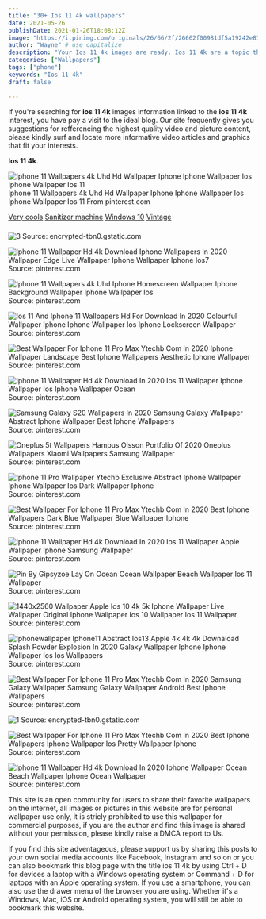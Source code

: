 ```yaml
---
title: "30+ Ios 11 4k wallpapers"
date: 2021-05-26
publishDate: 2021-01-26T18:08:12Z
image: "https://i.pinimg.com/originals/26/66/2f/26662f00981df5a19242e81fde81818a.jpg"
author: "Wayne" # use capitalize
description: "Your Ios 11 4k images are ready. Ios 11 4k are a topic that is being searched for and liked by netizens today. You can Find and Download the Ios 11 4k files here. Get all royalty-free images."
categories: ["Wallpapers"]
tags: ["phone"]
keywords: "Ios 11 4k"
draft: false

---
```


If you're searching for **ios 11 4k** images information linked to the **ios 11 4k** interest, you have pay a visit to the ideal  blog.  Our site frequently  gives you  suggestions  for refferencing  the highest  quality video and picture  content, please kindly surf and locate more informative video articles and graphics  that fit your interests.

**Ios 11 4k**. 

![Iphone 11 Wallpapers 4k Uhd Hd Wallpaper Iphone Iphone Wallpaper Ios Iphone Wallpaper Ios 11](https://i.pinimg.com/originals/2a/05/b2/2a05b2fb6a6edb8de5422d9ccb146aba.jpg "Iphone 11 Wallpapers 4k Uhd Hd Wallpaper Iphone Iphone Wallpaper Ios Iphone Wallpaper Ios 11")
Iphone 11 Wallpapers 4k Uhd Hd Wallpaper Iphone Iphone Wallpaper Ios Iphone Wallpaper Ios 11 From pinterest.com

[Very cools](/very-cools/)
[Sanitizer machine](/sanitizer-machine/)
[Windows 10](/windows-10/)
[Vintage](/vintage/)



### 

 


![3](/search?q=beautiful+iphone+11+wallpaper&amp;tbm=isch&amp;tbs=isz:l "3")
Source: encrypted-tbn0.gstatic.com

 

![Iphone 11 Wallpaper Hd 4k Download Iphone Wallpapers In 2020 Wallpaper Edge Live Wallpaper Iphone Wallpaper Iphone Ios7](https://i.pinimg.com/originals/3b/2e/e7/3b2ee788eb6909c1cf01f3730cd15e3b.png "Iphone 11 Wallpaper Hd 4k Download Iphone Wallpapers In 2020 Wallpaper Edge Live Wallpaper Iphone Wallpaper Iphone Ios7")
Source: pinterest.com

 

![Iphone 11 Wallpapers 4k Uhd Iphone Homescreen Wallpaper Iphone Background Wallpaper Iphone Wallpaper Ios](https://i.pinimg.com/originals/2b/7c/1f/2b7c1f26e3e8397dc347c2a9f48964b3.jpg "Iphone 11 Wallpapers 4k Uhd Iphone Homescreen Wallpaper Iphone Background Wallpaper Iphone Wallpaper Ios")
Source: pinterest.com

 

![Ios 11 And Iphone 11 Wallpapers Hd For Download In 2020 Colourful Wallpaper Iphone Iphone Wallpaper Ios Iphone Lockscreen Wallpaper](https://i.pinimg.com/originals/37/5b/8a/375b8a636ffff377ea83fd17af8159dc.jpg "Ios 11 And Iphone 11 Wallpapers Hd For Download In 2020 Colourful Wallpaper Iphone Iphone Wallpaper Ios Iphone Lockscreen Wallpaper")
Source: pinterest.com

 

![Best Wallpaper For Iphone 11 Pro Max Ytechb Com In 2020 Iphone Wallpaper Landscape Best Iphone Wallpapers Aesthetic Iphone Wallpaper](https://i.pinimg.com/originals/09/57/6e/09576e9f1dfb8bb2a7085b0cbcb69fb3.jpg "Best Wallpaper For Iphone 11 Pro Max Ytechb Com In 2020 Iphone Wallpaper Landscape Best Iphone Wallpapers Aesthetic Iphone Wallpaper")
Source: pinterest.com

 

![Iphone 11 Wallpaper Hd 4k Download In 2020 Ios 11 Wallpaper Iphone Wallpaper Ios Iphone Wallpaper Ocean](https://i.pinimg.com/originals/65/7e/0a/657e0a6be5fef5c031fdfb4cd8301d34.jpg "Iphone 11 Wallpaper Hd 4k Download In 2020 Ios 11 Wallpaper Iphone Wallpaper Ios Iphone Wallpaper Ocean")
Source: pinterest.com

 

![Samsung Galaxy S20 Wallpapers In 2020 Samsung Galaxy Wallpaper Abstract Iphone Wallpaper Best Iphone Wallpapers](https://i.pinimg.com/originals/e2/ba/99/e2ba99f2c8dca3a9ad1f7118c628dec4.jpg "Samsung Galaxy S20 Wallpapers In 2020 Samsung Galaxy Wallpaper Abstract Iphone Wallpaper Best Iphone Wallpapers")
Source: pinterest.com

 

![Oneplus 5t Wallpapers Hampus Olsson Portfolio Of 2020 Oneplus Wallpapers Xiaomi Wallpapers Samsung Wallpaper](https://i.pinimg.com/originals/c0/cc/ca/c0ccca042b2d9e2467d97ab201e3cd5f.jpg "Oneplus 5t Wallpapers Hampus Olsson Portfolio Of 2020 Oneplus Wallpapers Xiaomi Wallpapers Samsung Wallpaper")
Source: pinterest.com

 

![Iphone 11 Pro Wallpaper Ytechb Exclusive Abstract Iphone Wallpaper Iphone Wallpaper Ios Dark Wallpaper Iphone](https://i.pinimg.com/originals/95/ec/e8/95ece8274cc246646a513b7d216f2878.png "Iphone 11 Pro Wallpaper Ytechb Exclusive Abstract Iphone Wallpaper Iphone Wallpaper Ios Dark Wallpaper Iphone")
Source: pinterest.com

 

![Best Wallpaper For Iphone 11 Pro Max Ytechb Com In 2020 Best Iphone Wallpapers Dark Blue Wallpaper Blue Wallpaper Iphone](https://i.pinimg.com/originals/4b/05/87/4b0587536c31065a5cb66ef72d47d0e7.jpg "Best Wallpaper For Iphone 11 Pro Max Ytechb Com In 2020 Best Iphone Wallpapers Dark Blue Wallpaper Blue Wallpaper Iphone")
Source: pinterest.com

 

![Iphone 11 Wallpaper Hd 4k Download In 2020 Ios 11 Wallpaper Apple Wallpaper Iphone Samsung Wallpaper](https://i.pinimg.com/originals/37/07/72/3707729a74de3caea7b71225e70bf4d1.jpg "Iphone 11 Wallpaper Hd 4k Download In 2020 Ios 11 Wallpaper Apple Wallpaper Iphone Samsung Wallpaper")
Source: pinterest.com

 

![Pin By Gipsyzoe Lay On Ocean Ocean Wallpaper Beach Wallpaper Ios 11 Wallpaper](https://i.pinimg.com/originals/db/27/5e/db275eaa6000a79412ffe2e388d3bd8f.jpg "Pin By Gipsyzoe Lay On Ocean Ocean Wallpaper Beach Wallpaper Ios 11 Wallpaper")
Source: pinterest.com

 

![1440x2560 Wallpaper Apple Ios 10 4k 5k Iphone Wallpaper Live Wallpaper Original Iphone Wallpaper Ios 10 Wallpaper Ios 11 Wallpaper](https://i.pinimg.com/originals/ce/95/30/ce95301a1a51efe926999132104e2a8c.jpg "1440x2560 Wallpaper Apple Ios 10 4k 5k Iphone Wallpaper Live Wallpaper Original Iphone Wallpaper Ios 10 Wallpaper Ios 11 Wallpaper")
Source: pinterest.com

 

![Iphonewallpaper Iphone11 Abstract Ios13 Apple 4k 4k 4k Downaload Splash Powder Explosion In 2020 Galaxy Wallpaper Iphone Iphone Wallpaper Ios Ios Wallpapers](https://i.pinimg.com/originals/49/fe/1e/49fe1e3bad99b9e28ad2b068049b3499.jpg "Iphonewallpaper Iphone11 Abstract Ios13 Apple 4k 4k 4k Downaload Splash Powder Explosion In 2020 Galaxy Wallpaper Iphone Iphone Wallpaper Ios Ios Wallpapers")
Source: pinterest.com

 

![Best Wallpaper For Iphone 11 Pro Max Ytechb Com In 2020 Samsung Galaxy Wallpaper Samsung Galaxy Wallpaper Android Best Iphone Wallpapers](https://i.pinimg.com/originals/86/8d/85/868d85d1f582f482e8d35d6a403dd283.png "Best Wallpaper For Iphone 11 Pro Max Ytechb Com In 2020 Samsung Galaxy Wallpaper Samsung Galaxy Wallpaper Android Best Iphone Wallpapers")
Source: pinterest.com

 

![1](/search?q=iphone+wallpaper+4k&amp;tbm=isch&amp;tbs=isz:l "1")
Source: encrypted-tbn0.gstatic.com

 

![Best Wallpaper For Iphone 11 Pro Max Ytechb Com In 2020 Best Iphone Wallpapers Iphone Wallpaper Ios Pretty Wallpaper Iphone](https://i.pinimg.com/originals/3a/af/1d/3aaf1d8b9ba3674b1a0cc49e6dfc6261.jpg "Best Wallpaper For Iphone 11 Pro Max Ytechb Com In 2020 Best Iphone Wallpapers Iphone Wallpaper Ios Pretty Wallpaper Iphone")
Source: pinterest.com

 

![Iphone 11 Wallpaper Hd 4k Download In 2020 Iphone Wallpaper Ocean Beach Wallpaper Iphone Ocean Wallpaper](https://i.pinimg.com/originals/26/66/2f/26662f00981df5a19242e81fde81818a.jpg "Iphone 11 Wallpaper Hd 4k Download In 2020 Iphone Wallpaper Ocean Beach Wallpaper Iphone Ocean Wallpaper")
Source: pinterest.com

 

This site is an open community for users to share their favorite wallpapers on the internet, all images or pictures in this website are for personal wallpaper use only, it is stricly prohibited to use this wallpaper for commercial purposes, if you are the author and find this image is shared without your permission, please kindly raise a DMCA report to Us.

If you find this site adventageous, please support us by sharing this posts to your own social media accounts like Facebook, Instagram and so on or you can also bookmark this blog page with the title ios 11 4k by using Ctrl + D for devices a laptop with a Windows operating system or Command + D for laptops with an Apple operating system. If you use a smartphone, you can also use the drawer menu of the browser you are using. Whether it's a Windows, Mac, iOS or Android operating system, you will still be able to bookmark this website.
